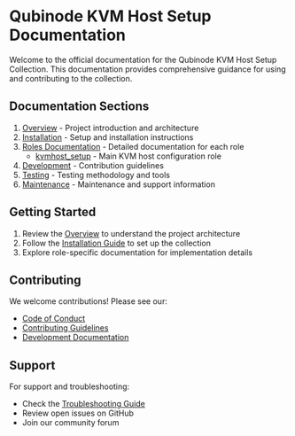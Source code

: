 # Qubinode KVM Host Setup Documentation

Welcome to the official documentation for the Qubinode KVM Host Setup Collection. This documentation provides comprehensive guidance for using and contributing to the collection.

## Documentation Sections

1. [Overview](overview.md) - Project introduction and architecture
2. [Installation](installation.md) - Setup and installation instructions
3. [Roles Documentation](roles/) - Detailed documentation for each role
   - [kvmhost_setup](roles/kvmhost_setup.md) - Main KVM host configuration role
4. [Development](development.md) - Contribution guidelines
5. [Testing](testing.md) - Testing methodology and tools
6. [Maintenance](MAINTAINING.md) - Maintenance and support information

## Getting Started

1. Review the [Overview](overview.md) to understand the project architecture
2. Follow the [Installation Guide](installation.md) to set up the collection
3. Explore role-specific documentation for implementation details

## Contributing

We welcome contributions! Please see our:
- [Code of Conduct](CODE_OF_CONDUCT.md)
- [Contributing Guidelines](CONTRIBUTING.md)
- [Development Documentation](development.md)

## Support

For support and troubleshooting:
- Check the [Troubleshooting Guide](troubleshooting.md)
- Review open issues on GitHub
- Join our community forum

